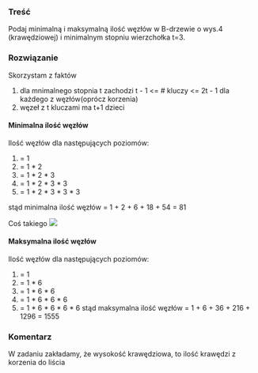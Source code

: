### Treść
Podaj minimalną i maksymalną ilość węzłów w B-drzewie o wys.4 (krawędziowej) i minimalnym stopniu wierzchołka t=3.

### Rozwiązanie
Skorzystam z faktów
1. dla mnimalnego stopnia t zachodzi t - 1 <= # kluczy <= 2t - 1 dla każdego z węzłów(oprócz korzenia)
2. węzeł z t kluczami ma t+1 dzieci

#### Minimalna ilość węzłów
Ilość węzłów dla następujących poziomów:
1. = 1
2. = 1 * 2
3. = 1 * 2 * 3
4. = 1 * 2 * 3 * 3
5. = 1 * 2 * 3 * 3 * 3

stąd minimalna ilość węzłów = 1 + 2 + 6 + 18 + 54 = 81

Coś takiego
![](https://lh3.googleusercontent.com/ba-gVOlW_SgYMi1EbAXx1ZoTLj4tzcZsmDuoW3vOnluPcRVNYICYM7mLEkVF4ruDuJxvP1hYkav7pbzXe6juxiiI-KqMiRkxW1SpfYFP-KII5VNhzPUxHzsVs7SFCdlVKeVZu5OrMQ=w2400)

#### Maksymalna ilość węzłów
Ilość węzłów dla następujących poziomów:
1. = 1
2. = 1 * 6
3. = 1 * 6 * 6
4. = 1 * 6 * 6 * 6
5. = 1 * 6 * 6 * 6 * 6
stąd maksymalna ilość węzłów = 1 + 6 + 36 + 216 + 1296 = 1555


### Komentarz 
W zadaniu zakładamy, że wysokość krawędziowa, to ilość krawędzi z korzenia do liścia
